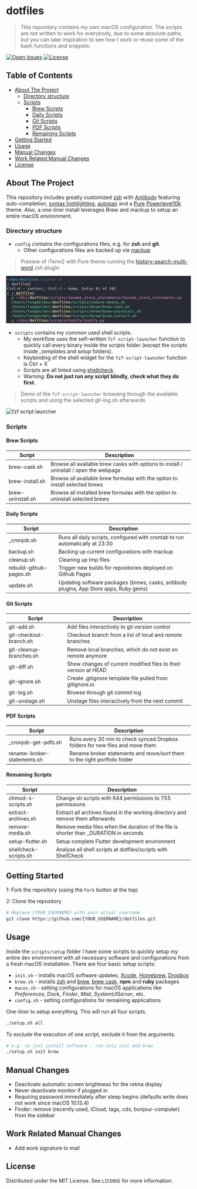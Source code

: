 # dotfiles <!-- omit in toc -->

> This repository contains my own macOS configuration. The scripts are not written to work for everybody, due to some absolute paths, but you can take inspiration to see how I work or reuse some of the bash functions and snippets.

[![Open Issues](https://badgen.net/github/open-issues/longpdo/dotfiles)](https://github.com/longpdo/dotfiles/issues)
[![License](https://badgen.net/github/license/longpdo/dotfiles)](LICENSE)

<!-- TABLE OF CONTENTS -->
## Table of Contents <!-- omit in toc -->

* [About The Project](#about-the-project)
  * [Directory structure](#directory-structure)
  * [Scripts](#scripts)
    * [Brew Scripts](#brew-scripts)
    * [Daily Scripts](#daily-scripts)
    * [Git Scripts](#git-scripts)
    * [PDF Scripts](#pdf-scripts)
    * [Remaining Scripts](#remaining-scripts)
* [Getting Started](#getting-started)
* [Usage](#usage)
* [Manual Changes](#manual-changes)
* [Work Related Manual Changes](#work-related-manual-changes)
* [License](#license)

<!-- About The Project -->
## About The Project

This repository includes greatly customized [zsh](http://zsh.sourceforge.net/) with [Antibody](https://github.com/getantibody/antibody) featuring auto-completion, [syntax highlighting](https://github.com/zdharma/fast-syntax-highlighting), [autopair](https://github.com/hlissner/zsh-autopair) and a [Pure](https://github.com/sindresorhus/pure) [Powerlevel10k](https://github.com/romkatv/powerlevel10k) theme. Also, a one-liner install leverages Brew and mackup to setup an entire macOS environment.

### Directory structure

* `config` contains the configurations files, e.g. for **zsh** and **git**.
  * Other configurations files are backed up via [mackup](https://github.com/lra/mackup)

> Preview of iTerm2 with Pure theme running the [history-search-multi-word](https://github.com/zdharma/history-search-multi-word) zsh plugin

![iTerm Preview](/img/iterm.png)

* `scripts` contains my common used shell scripts.
  * My workflow uses the self-written `fzf-script-launcher` function to quickly call every binary inside the *scripts* folder (except the scripts inside *_templates* and *setup* folders).
  * Keybinding of the shell widget for the `fzf-script-launcher` function is Ctrl + X
  * Scripts are all linted using [shellcheck](https://github.com/koalaman/shellcheck).
  * Warning: **Do not just run any script blindly, check what they do first.**

> Demo of the `fzf-script-launcher` browsing through the available scripts and using the selected git-log.sh afterwards

![fzf script launcher](/img/fzf-script-launcher.gif)

### Scripts

#### Brew Scripts

| Script            | Description
| ----------------- | -----------
| brew-cask.sh      | Browse all available brew casks with options to install / uninstall / open the webpage
| brew-install.sh   | Browse all available brew formulas with the option to install selected brews
| brew-uninstall.sh | Browse all installed brew formulas with the option to uninstall selected brews

#### Daily Scripts

| Script                  | Description
| ----------------------- | -----------
| _cronjob.sh             | Runs all daily scripts, configured with crontab to run automatically at 23:30
| backup.sh               | Backing up current configurations with mackup
| cleanup.sh              | Cleaning up tmp files
| rebuild-github-pages.sh | Trigger new builds for repositories deployed on Github Pages
| update.sh               | Updating software packages (brews, casks, antibody plugins, App Store apps, Ruby gems)

#### Git Scripts

| Script                  | Description
| ----------------------- | -----------
| git-add.sh              | Add files interactively to git version control
| git-checkout-branch.sh  | Checkout branch from a list of local and remote branches
| git-cleanup-branches.sh | Remove local branches, which do not exist on remote anymore
| git-diff.sh             | Show changes of current modified files to their version at HEAD
| git-ignore.sh           | Create .gitignore template file pulled from gitignore.io
| git-log.sh              | Browse through git commit log
| git-unstage.sh          | Unstage files interactively from the next commit

#### PDF Scripts

| Script                      | Description
| --------------------------- | -----------
| _cronjob-get-pdfs.sh        | Runs every 30 min to check synced Dropbox folders for new files and move them
| rename-broker-statements.sh | Rename broker statements and move/sort them to the right portfolio folder

#### Remaining Scripts

| Script                | Description
| --------------------- | -----------
| chmod-x-scripts.sh    | Change sh scripts with 644 permissions to 755 permissions
| extract-archives.sh   | Extract all archives found in the working directory and remove them afterwards
| remove-media.sh       | Remove media files when the duration of the file is shorter than _DURATION in seconds
| setup-flutter.sh      | Setup complete Flutter development environment
| shellcheck-scripts.sh | Analyse all shell scripts at dotfiles/scripts with ShellCheck

<!-- GETTING STARTED -->
## Getting Started

1: Fork the repository (using the `Fork` button at the top)

2: Clone the repository

```sh
# Replace {YOUR_USERNAME} with your actual username
git clone https://github.com/{YOUR_USERNAME}/dotfiles.git
```

<!-- USAGE EXAMPLES -->
## Usage

Inside the `scripts/setup` folder I have some scripts to quickly setup my entire dev environment with all necessary software and configurations from a fresh macOS installation. There are four basic setup scripts:

* `init.sh` - installs macOS software updates, [Xcode](https://developer.apple.com/xcode/), [Homebrew](https://brew.sh/), [Dropbox](https://www.dropbox.com/)
* `brew.sh` - installs [zsh](http://zsh.sourceforge.net/) and [brew](https://formulae.brew.sh/formula/), [brew cask](https://formulae.brew.sh/cask/), **npm** and **ruby** packages
* `macos.sh` - setting configurations for macOS applications like *Preferences*, *Dock*, *Finder*, *Mail*, *SystemUIServer*, etc.
* `config.sh` - setting configurations for remaining applications

One-liner to setup everything. This will run all four scripts.

```bash
./setup.sh all
```

To exclude the execution of one script, exclude it from the arguments.

```bash
# e.g. to just install software - run only init and brew
./setup.sh init brew
```

## Manual Changes

* Deactivate automatic screen brightness for the retina display
* Never deactivate monitor if plugged in
* Requiring password immediately after sleep begins (defaults write does not work since macOS 10.13.4)
* Finder: remove (recently used, iCloud, tags, cds, bonjour-computer) from the sidebar

## Work Related Manual Changes

* Add work signature to mail

<!-- LICENSE -->
## License

Distributed under the MIT License. See `LICENSE` for more information.
